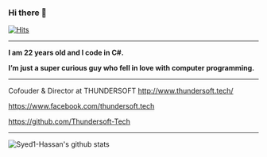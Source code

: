 ### **Hi there** 👋
[![Hits](https://hits.seeyoufarm.com/api/count/incr/badge.svg?url=https%3A%2F%2Fgithub.com%2FSyed1-Hassan&count_bg=%230A17DD&title_bg=%23555555&icon=&icon_color=%23E7E7E7&title=hits&edge_flat=false)](https://hits.seeyoufarm.com)
**** 


**I am 22 years old and I code in **C#**.**

****I’m just a super curious guy who fell in love with computer programming.****




****


Cofouder & Director at THUNDERSOFT
http://www.thundersoft.tech/

https://www.facebook.com/thundersoft.tech

https://github.com/Thundersoft-Tech




****




![Syed1-Hassan's github stats](https://github-readme-stats.vercel.app/api?username=Syed1-Hassan&count_private=true&show_icons=true&theme=radical)



